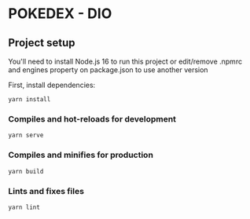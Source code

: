 # POKEDEX - DIO

## Project setup
You'll need to install Node.js 16 to run this project or edit/remove .npmrc and engines property on package.json to use another version

First, install dependencies:
```
yarn install
```

### Compiles and hot-reloads for development
```
yarn serve
```

### Compiles and minifies for production
```
yarn build
```

### Lints and fixes files
```
yarn lint
```